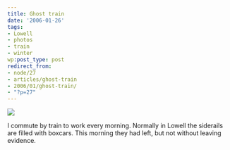 ```yaml
---
title: Ghost train
date: '2006-01-26'
tags:
- Lowell
- photos
- train
- winter
wp:post_type: post
redirect_from:
- node/27
- articles/ghost-train
- 2006/01/ghost-train/
- "?p=27"
---
```


[ ![](http://farm1.static.flickr.com/34/91590209_5c74999e39.jpg) ](http://www.flickr.com/photos/atomicworkshop/91590209/)

I commute by train to work every morning. Normally in Lowell the siderails are filled with boxcars. This morning they had left, but not without leaving evidence.
